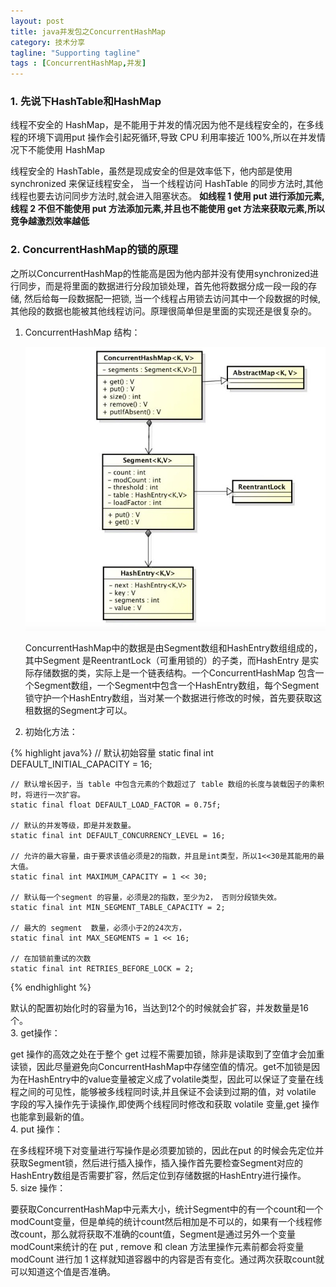 ```yaml
---
layout: post
title: java并发包之ConcurrentHashMap   
category: 技术分享
tagline: "Supporting tagline"
tags : [ConcurrentHashMap,并发]
---
```




### 1. 先说下HashTable和HashMap

线程不安全的 HashMap，是不能用于并发的情况因为他不是线程安全的，在多线程的环境下调用put 操作会引起死循环,导致 CPU 利用率接近 100%,所以在并发情况下不能使用 HashMap  

线程安全的 HashTable，虽然是现成安全的但是效率低下，他内部是使用synchronized 来保证线程安全， 当一个线程访问 HashTable 的同步方法时,其他线程也要去访问同步方法时,就会进入阻塞状态。
**如线程 1 使用 put 进行添加元素,线程 2 不但不能使用 put 方法添加元素,并且也不能使用 get 方法来获取元素,所以竞争越激烈效率越低**  

<!--break-->

### 2. ConcurrentHashMap的锁的原理  

之所以ConcurrentHashMap的性能高是因为他内部并没有使用synchronized进行同步，而是将里面的数据进行分段加锁处理，首先他将数据分成一段一段的存储, 然后给每一段数据配一把锁, 当一个线程占用锁去访问其中一个段数据的时候, 其他段的数据也能被其他线程访问。原理很简单但是里面的实现还是很复杂的。

1. ConcurrentHashMap 结构：  
    
    ![ConcurrentHashMap 结构](/images/concurrenthashmap-structure.png)  
    
    ConcurrentHashMap中的数据是由Segment数组和HashEntry数组组成的，其中Segment 是ReentrantLock（可重用锁的）的子类，而HashEntry 是实际存储数据的类，实际上是一个链表结构。一个ConcurrentHashMap 包含一个Segment数组，一个Segment中包含一个HashEntry数组，每个Segment锁守护一个HashEntry数组，当对某一个数据进行修改的时候，首先要获取这租数据的Segment才可以。

2. 初始化方法：  

{% highlight java%}
	// 默认初始容量
    static final int DEFAULT_INITIAL_CAPACITY = 16;
    
 	// 默认增长因子，当 table 中包含元素的个数超过了 table 数组的长度与装载因子的乘积时，将进行一次扩容。
    static final float DEFAULT_LOAD_FACTOR = 0.75f;
    
	// 默认的并发等级，即是并发数量。
    static final int DEFAULT_CONCURRENCY_LEVEL = 16;
	
	// 允许的最大容量，由于要求该值必须是2的指数，并且是int类型，所以1<<30是其能用的最大值。
    static final int MAXIMUM_CAPACITY = 1 << 30;
	
	// 默认每一个segment 的容量，必须是2的指数，至少为2， 否则分段锁失效。
    static final int MIN_SEGMENT_TABLE_CAPACITY = 2;
	
	// 最大的 segment  数量，必须小于2的24次方，
    static final int MAX_SEGMENTS = 1 << 16; 
	
	// 在加锁前重试的次数
    static final int RETRIES_BEFORE_LOCK = 2;

{% endhighlight %}  

默认的配置初始化时的容量为16，当达到12个的时候就会扩容，并发数量是16个。  
3. get操作：  
    
   get 操作的高效之处在于整个 get 过程不需要加锁，除非是读取到了空值才会加重读锁，因此尽量避免向ConcurrentHashMap中存储空值的情况。get不加锁是因为在HashEntry中的value变量被定义成了volatile类型，因此可以保证了变量在线程之间的可见性，能够被多线程同时读,并且保证不会读到过期的值，对 volatile 字段的写入操作先于读操作,即使两个线程同时修改和获取 volatile 变量,get 操作 也能拿到最新的值。  
4. put 操作：  
   
   在多线程环境下对变量进行写操作是必须要加锁的，因此在put 的时候会先定位并获取Segment锁，然后进行插入操作，插入操作首先要检查Segment对应的HashEntry数组是否需要扩容，然后定位到存储数据的HashEntry进行操作。  
5. size 操作：

   要获取ConcurrentHashMap中元素大小，统计Segment中的有一个count和一个modCount变量，但是单纯的统计count然后相加是不可以的，如果有一个线程修改count，那么就将获取不准确的count值，Segment是通过另外一个变量modCount来统计的在 put , remove 和 clean 方法里操作元素前都会将变量 modCount 进行加 1  这样就知道容器中的内容是否有变化。通过两次获取count就可以知道这个值是否准确。 

